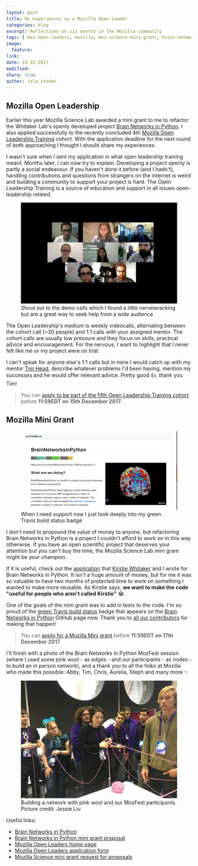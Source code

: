 ```yaml
---
layout: post
title: My experiences as a Mozilla Open Leader
categories: blog
excerpt: Reflections on six months in the Mozilla community
tags: [ moz-open-leaders, mozilla, moz-science-mini-grant, brain-networks-in-python ]
image:
  feature:
link:
date: 14-12-2017
modified:
share: true
author: isla_staden
---
```


## Mozilla Open Leadership

Earlier this year Mozilla Science Lab awarded a mini grant to me to refactor the Whitaker Lab's openly developed project [Brain Networks in Python](https://github.com/WhitakerLab/BrainNetworksInPython). I also applied successfully to the recently concluded 4th [Mozilla Open Leadership Training](https://mozilla.github.io/leadership-training/) cohort. With the application deadline for the next round of both approaching I thought I should share my experiences.

I wasn't sure when I sent my application in what open leadership training meant. Months later, I can now try to explain. Developing a project openly is partly a social endeavour. If you haven't done it before (and I hadn't), handling contributions and questions from strangers on the internet is weird and building a community to support your project is hard. The Open Leadership Training is a source of education and support in all issues open-leadership related.  

<figure>
  <img src="/images/democall.png"
       alt="Cohortzilla democall">
  <figcaption>Shout out to the demo calls which I found a little nervewracking but are a great way to seek help from a wide audience</figcaption>
</figure>

The Open Leadership's medium is weekly videocalls, alternating between the cohort call (~30 people) and 1:1 calls with your assigned mentor. The cohort calls are usually low pressure and they focus on skills, practical advice and encouragement. For the nervous, I want to highlight that I never felt like me or my project were on trial.

I can't speak for anyone else's 1:1 calls but in mine I would catch up with my mentor [Tim Head](https://github.com/betatim), describe whatever problems I'd been having, mention my successes and he would offer relevant advice. Pretty good :+1:, thank you Tim!

> You can [apply to be part of the fifth Open Leadership Training cohort](https://docs.google.com/forms/d/e/1FAIpQLSfXMe7ekCA18q7-Wxtp4HrSgYlwzhtdO3v0sBg0SpWX77_Sng/viewform) before **11:59EDT on 15th December 2017**.

## Mozilla Mini Grant

<figure>
  <img src="/images/build-passing.png"
       alt="Build passing image from github repository">
  <figcaption>When I need support now I just look deeply into my green Travis build status badge</figcaption>
</figure>

I don't need to propound the value of money to anyone, but refactoring Brain Networks in Python is a project I couldn't afford to work on in this way otherwise. If you have an open scientific project that deserves your attention but you can't buy the time, the Mozilla Science Lab mini grant might be your champion.

If it is useful, check out the [application](https://whitakerlab.github.io/resources/Mozilla-Science-Mini-Grant-June2017/) that [Kirstie Whitaker](https://github.com/kirstiejane) and I wrote for Brain Networks in Python. It isn't a huge amount of money, but for me it was so valuable to have two months of protected time to work on something I wanted to make more reusable. As Kirstie says, **we want to make the code "useful for people who aren't called Kirstie"** :joy:.

One of the goals of the mini grant was to add in tests to the code. I'm so proud of the [green Travis build status](https://travis-ci.org/WhitakerLab/BrainNetworksInPython) badge that appears on the [Brain Networks in Python](https://github.com/WhitakerLab/BrainNetworksInPython) GitHub page now. Thank you to [all our contributors](https://labhr.github.io/hatrack/#repo=WhitakerLab/BrainNetworksInPython) for making that happen!

> You can [apply for a Mozilla Mini grant](https://science.mozilla.org/blog/2018-mini-grant-rfp) before **11:59EDT on 17th December 2017**.

I'll finish with a photo of the Brain Networks in Python MozFest session (where I used some pink wool - as edges - and our participants - as nodes - to build an in person network), and a thank you to all the folks at Mozilla who made this possible: Abby, Tim, Chris, Aurelia, Steph and many more :sparkles:

<figure>
  <img src="/images/mozfest-networks.jpg"
       alt="MozFest Brain Networks">
  <figcaption>Building a network with pink wool and our MozFest participants. Picture credit: Jessie Liu</figcaption>
</figure>

Useful links:

* [Brain Networks in Python](https://github.com/WhitakerLab/BrainNetworksInPython)
* [Brain Networks in Python mini grant proposal](https://whitakerlab.github.io/resources/Mozilla-Science-Mini-Grant-June2017/)
* [Mozilla Open Leaders home page](https://mozilla.github.io/leadership-training/)  
* [Mozilla Open Leaders application form](https://docs.google.com/forms/d/e/1FAIpQLSfXMe7ekCA18q7-Wxtp4HrSgYlwzhtdO3v0sBg0SpWX77_Sng/viewform)
* [Mozilla Science mini grant request for proposals](https://science.mozilla.org/blog/2018-mini-grant-rfp)
